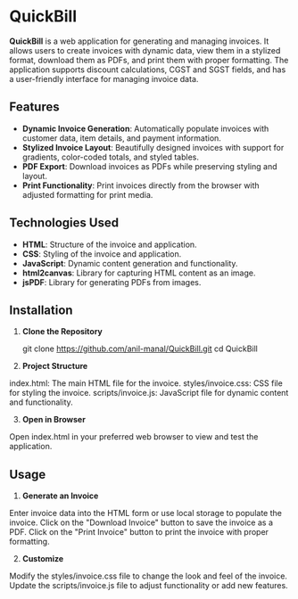 # QuickBill

**QuickBill** is a web application for generating and managing invoices. It allows users to create invoices with dynamic data, view them in a stylized format, download them as PDFs, and print them with proper formatting. The application supports discount calculations, CGST and SGST fields, and has a user-friendly interface for managing invoice data.

## Features

- **Dynamic Invoice Generation**: Automatically populate invoices with customer data, item details, and payment information.
- **Stylized Invoice Layout**: Beautifully designed invoices with support for gradients, color-coded totals, and styled tables.
- **PDF Export**: Download invoices as PDFs while preserving styling and layout.
- **Print Functionality**: Print invoices directly from the browser with adjusted formatting for print media.

## Technologies Used

- **HTML**: Structure of the invoice and application.
- **CSS**: Styling of the invoice and application.
- **JavaScript**: Dynamic content generation and functionality.
- **html2canvas**: Library for capturing HTML content as an image.
- **jsPDF**: Library for generating PDFs from images.

## Installation

1. **Clone the Repository**

   git clone https://github.com/anil-manal/QuickBill.git
   cd QuickBill

2. **Project Structure**

index.html: The main HTML file for the invoice.
styles/invoice.css: CSS file for styling the invoice.
scripts/invoice.js: JavaScript file for dynamic content and functionality.

3. **Open in Browser**

Open index.html in your preferred web browser to view and test the application.

## Usage
1. **Generate an Invoice**

Enter invoice data into the HTML form or use local storage to populate the invoice.
Click on the "Download Invoice" button to save the invoice as a PDF.
Click on the "Print Invoice" button to print the invoice with proper formatting.

2. **Customize**

Modify the styles/invoice.css file to change the look and feel of the invoice.
Update the scripts/invoice.js file to adjust functionality or add new features.

